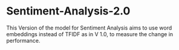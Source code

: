 # Sentiment-Analysis-2.0
This Version of the model for Sentiment Analysis aims to use word embeddings instead of TFIDF as in V 1.0, to measure the change in performance.

